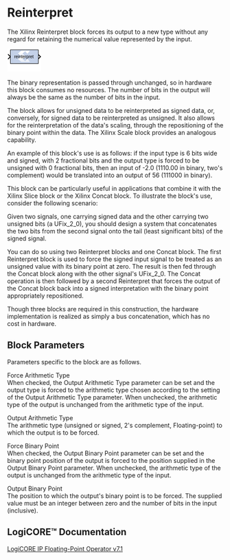 # Reinterpret

The Xilinx Reinterpret block forces its output to a new type without any
regard for retaining the numerical value represented by the input.

![](./Images/block.png)

The binary representation is passed through unchanged, so in hardware
this block consumes no resources. The number of bits in the output will
always be the same as the number of bits in the input.

The block allows for unsigned data to be reinterpreted as signed data,
or, conversely, for signed data to be reinterpreted as unsigned. It also
allows for the reinterpretation of the data's scaling, through the
repositioning of the binary point within the data. The Xilinx Scale
block provides an analogous capability.

An example of this block's use is as follows: if the input type is 6
bits wide and signed, with 2 fractional bits and the output type is
forced to be unsigned with 0 fractional bits, then an input of -2.0
(1110.00 in binary, two's complement) would be translated into an output
of 56 (111000 in binary).

This block can be particularly useful in applications that combine it
with the Xilinx Slice block or the Xilinx Concat block. To illustrate
the block's use, consider the following scenario:

Given two signals, one carrying signed data and the other carrying two
unsigned bits (a UFix_2_0), you should design a system that concatenates
the two bits from the second signal onto the tail (least significant
bits) of the signed signal.

You can do so using two Reinterpret blocks and one Concat block. The
first Reinterpret block is used to force the signed input signal to be
treated as an unsigned value with its binary point at zero. The result
is then fed through the Concat block along with the other signal's
UFix_2_0. The Concat operation is then followed by a second Reinterpret
that forces the output of the Concat block back into a signed
interpretation with the binary point appropriately repositioned.

Though three blocks are required in this construction, the hardware
implementation is realized as simply a bus concatenation, which has no
cost in hardware.

## Block Parameters

Parameters specific to the block are as follows.

Force Arithmetic Type  
When checked, the Output Arithmetic Type parameter can be set and the
output type is forced to the arithmetic type chosen according to the
setting of the Output Arithmetic Type parameter. When unchecked, the
arithmetic type of the output is unchanged from the arithmetic type of
the input.

Output Arithmetic Type  
The arithmetic type (unsigned or signed, 2's complement, Floating-point)
to which the output is to be forced.

Force Binary Point  
When checked, the Output Binary Point parameter can be set and the
binary point position of the output is forced to the position supplied
in the Output Binary Point parameter. When unchecked, the arithmetic
type of the output is unchanged from the arithmetic type of the input.

Output Binary Point  
The position to which the output's binary point is to be forced. The
supplied value must be an integer between zero and the number of bits in
the input (inclusive).

## LogiCORE™ Documentation

[LogiCORE IP Floating-Point Operator
v7.1](https://www.xilinx.com/support/documentation/ip_documentation/floating_point/v7_1/pg060-floating-point.pdf)
